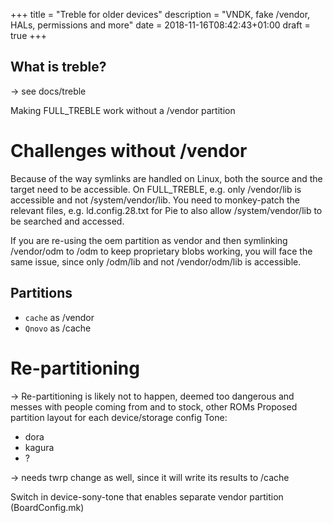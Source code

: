 +++
title = "Treble for older devices"
description = "VNDK, fake /vendor, HALs, permissions and more"
date = 2018-11-16T08:42:43+01:00
draft = true
+++

## What is treble?
-> see docs/treble

Making FULL_TREBLE work without a /vendor partition

# Challenges without /vendor
Because of the way symlinks are handled on Linux, both the source and the target
need to be accessible. On FULL_TREBLE, e.g. only /vendor/lib is accessible and
not /system/vendor/lib. You need to monkey-patch the relevant files, e.g.
ld.config.28.txt for Pie to also allow /system/vendor/lib to be searched and
accessed.

If you are re-using the oem partition as vendor and then symlinking /vendor/odm
to /odm to keep proprietary blobs working, you will face the same issue, since
only /odm/lib and not /vendor/odm/lib is accessible.

## Partitions
- `cache` as /vendor
- `Qnovo` as /cache

# Re-partitioning
-> Re-partitioning is likely not to happen, deemed too dangerous and messes with
people coming from and to stock, other ROMs
Proposed partition layout for each device/storage config
Tone:
- dora
- kagura
- ?

-> needs twrp change as well, since it will write its results to /cache

Switch in device-sony-tone that enables separate vendor partition
(BoardConfig.mk)
